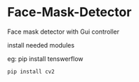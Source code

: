 # Face-Mask-Detector
Face mask detector with Gui controller



install needed modules


eg: pip install tenswerflow

    pip install cv2
